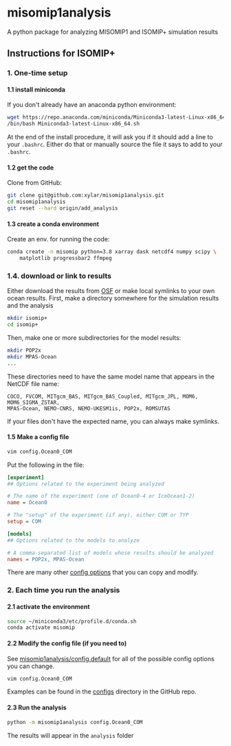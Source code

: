 # misomip1analysis
A python package for analyzing MISOMIP1 and ISOMIP+ simulation results

## Instructions for ISOMIP+

### 1. One-time setup
#### 1.1 install miniconda 

If you don't already have an anaconda python environment:
``` bash
wget https://repo.anaconda.com/miniconda/Miniconda3-latest-Linux-x86_64.sh
/bin/bash Miniconda3-latest-Linux-x86_64.sh
```
At the end of the install procedure, it will ask you if it should add a line to
your `.bashrc`.  Either do that or manually source the file it says to add to 
your `.bashrc`.

#### 1.2 get the code

Clone from GitHub:
``` bash
git clone git@github.com:xylar/misomip1analysis.git
cd misomip1analysis
git reset --hard origin/add_analysis
```

#### 1.3 create a conda environment
 
Create an env. for running the code:
``` bash
conda create -n misomip python=3.8 xarray dask netcdf4 numpy scipy \
    matplotlib progressbar2 ffmpeg
```

### 1.4. download or link to results

Either download the results from [OSF](https://osf.io/3p8e7/) or make local
symlinks to your own ocean results.  First, make a directory somewhere for the
simulation results and the analysis
``` bash
mkdir isomip+
cd isomip+
```
Then, make one or more subdirectories for the model results:
``` bash
mkdir POP2x
mkdir MPAS-Ocean
...
```
These directories need to have the same model name that appears in the
NetCDF file name:
```
COCO, FVCOM, MITgcm_BAS, MITgcm_BAS_Coupled, MITgcm_JPL, MOM6, MOM6_SIGMA_ZSTAR,
MPAS-Ocean, NEMO-CNRS, NEMO-UKESM1is, POP2x, ROMSUTAS
```
If your files don't have the expected name, you can always make symlinks.

#### 1.5 Make a config file

``` bash
vim config.Ocean0_COM
```
Put the following in the file:
``` ini
[experiment]
## Options related to the experiment being analyzed

# The name of the experiment (one of Ocean0-4 or IceOcean1-2)
name = Ocean0

# The "setup" of the experiment (if any), either COM or TYP
setup = COM

[models]
## Options related to the models to analyze

# A comma-separated list of models whose results should be analyzed
names = POP2x, MPAS-Ocean
```

There are many other [config options](https://github.com/xylar/misomip1analysis/blob/master/misomip1analysis/config.default) 
that you can copy and modify.

### 2. Each time you run the analysis
#### 2.1 activate the environment
``` bash
source ~/miniconda3/etc/profile.d/conda.sh
conda activate misomip
```

#### 2.2 Modify the config file (if you need to)

See [misomip1analysis/config.default](https://github.com/xylar/misomip1analysis/blob/master/misomip1analysis/config.default)
for all of the possible config options you can change.

``` bash
vim config.Ocean0_COM
```

Examples can be found in the [configs](https://github.com/xylar/misomip1analysis/blob/master/configs/)
directory in the GitHub repo.

#### 2.3 Run the analysis

``` bash
python -m misomip1analysis config.Ocean0_COM
```

The results will appear in the `analysis` folder

